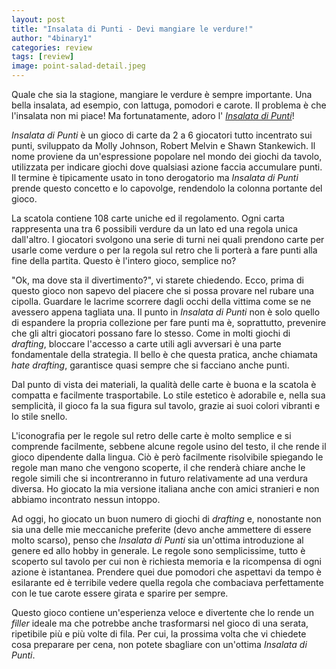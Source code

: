 ```yaml
---
layout: post
title: "Insalata di Punti - Devi mangiare le verdure!"
author: "4binary1"
categories: review
tags: [review]
image: point-salad-detail.jpeg
---
```

Quale che sia la stagione, mangiare le verdure è sempre importante. Una bella insalata, ad esempio, con lattuga, pomodori e carote. Il problema è che l'insalata non mi piace! Ma fortunatamente, adoro l' [_Insalata di Punti_](https://boardgamegeek.com/boardgame/274960/point-salad)!

_Insalata di Punti_ è un gioco di carte da 2 a 6 giocatori tutto incentrato sui punti, sviluppato da Molly Johnson, Robert Melvin e Shawn Stankewich. Il nome proviene da un'espressione popolare nel mondo dei giochi da tavolo, utilizzata per indicare giochi dove qualsiasi azione faccia accumulare punti. Il termine è tipicamente usato in tono derogatorio ma _Insalata di Punti_ prende questo concetto e lo capovolge, rendendolo la colonna portante del gioco.

La scatola contiene 108 carte uniche ed il regolamento. Ogni carta rappresenta una tra 6 possibili verdure da un lato ed una regola unica dall'altro. I giocatori svolgono una serie di turni nei quali prendono carte per usarle come verdure o per la regola sul retro che li porterà a fare punti alla fine della partita. Questo è l'intero gioco, semplice no?

"Ok, ma dove sta il divertimento?", vi starete chiedendo. Ecco, prima di questo gioco non sapevo del piacere che si possa provare nel rubare una cipolla. Guardare le lacrime scorrere dagli occhi della vittima come se ne avessero appena tagliata una. Il punto in _Insalata di Punti_ non è solo quello di espandere la propria collezione per fare punti ma è, soprattutto, prevenire che gli altri giocatori possano fare lo stesso.
Come in molti giochi di *drafting*, bloccare l'accesso a carte utili agli avversari è una parte fondamentale della strategia. Il bello è che questa pratica, anche chiamata *hate drafting*, garantisce quasi sempre che si facciano anche punti.

Dal punto di vista dei materiali, la qualità delle carte è buona e la scatola è compatta e facilmente trasportabile. Lo stile estetico è adorabile e, nella sua semplicità, il gioco fa la sua figura sul tavolo, grazie ai suoi colori vibranti e lo stile snello.

L'iconografia per le regole sul retro delle carte è molto semplice e si comprende facilmente, sebbene alcune regole usino del testo, il che rende il gioco dipendente dalla lingua.
Ciò è però facilmente risolvibile spiegando le regole man mano che vengono scoperte, il che renderà chiare anche le regole simili che si incontreranno in futuro relativamente ad una verdura diversa. Ho giocato la mia versione italiana anche con amici stranieri e non abbiamo incontrato nessun intoppo. 

Ad oggi, ho giocato un buon numero di giochi di *drafting* e, nonostante non sia una delle mie meccaniche preferite (devo anche ammettere di essere molto scarso), penso che _Insalata di Punti_ sia un'ottima introduzione al genere ed allo hobby in generale. Le regole sono semplicissime, tutto è scoperto sul tavolo per cui non è richiesta memoria e la ricompensa di ogni azione è istantanea. Prendere quei due pomodori che aspettavi da tempo è esilarante ed è terribile vedere quella regola che combaciava perfettamente con le tue carote essere girata e sparire per sempre.

Questo gioco contiene un'esperienza veloce e divertente che lo rende un *filler* ideale ma che potrebbe anche trasformarsi nel gioco di una serata, ripetibile più e più volte di fila. Per cui, la prossima volta che vi chiedete cosa preparare per cena, non potete sbagliare con un'ottima _Insalata di Punti_.